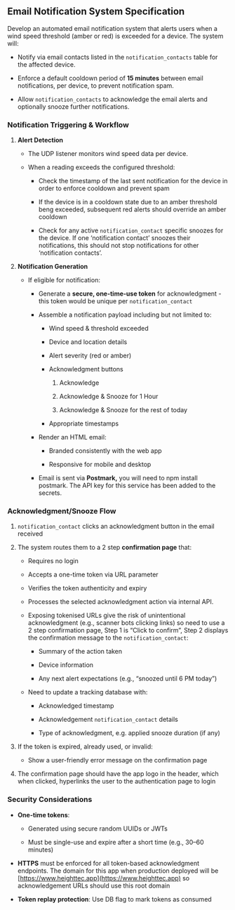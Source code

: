 ## **Email Notification System Specification** 

Develop an automated email notification system that alerts users when a wind speed threshold (amber or red) is exceeded for a device. The system will:

* Notify via email contacts listed in the `notification_contacts` table for the affected device.

* Enforce a default cooldown period of **15 minutes** between email notifications, per device, to prevent notification spam.

* Allow `notification_contacts` to acknowledge the email alerts and optionally snooze further notifications.

### **Notification Triggering & Workflow** 

1. **Alert Detection**

   * The UDP listener monitors wind speed data per device.

   * When a reading exceeds the configured threshold:

     * Check the timestamp of the last sent notification for the device in order to enforce cooldown and prevent spam

     * If the device is in a cooldown state due to an amber threshold beng exceeded, subsequent red alerts should override an amber cooldown

     * Check for any active `notification_contact` specific snoozes for the device. If one ‘notification contact’ snoozes their notifications, this should not stop notifications for other ‘notification contacts’. 

2. **Notification Generation**

   * If eligible for notification:

     * Generate a **secure, one-time-use token** for acknowledgment \- this token would be unique per `notification_contact`

     * Assemble a notification payload including but not limited to:

       * Wind speed & threshold exceeded

       * Device and location details

       * Alert severity (red or amber)

       * Acknowledgment buttons 

         1. Acknowledge 

         2. Acknowledge & Snooze for 1 Hour

         3. Acknowledge & Snooze for the rest of today

       * Appropriate timestamps

     * Render an HTML email:

       * Branded consistently with the web app

       * Responsive for mobile and desktop

     * Email is sent via **Postmark,** you will need to npm install postmark. The API key for this service has been added to the secrets. 

###  **Acknowledgment/Snooze Flow**

1. `notification_contact` clicks an acknowledgment button in the email received

2. The system routes them to a 2 step **confirmation page** that:

   * Requires no login

   * Accepts a one-time token via URL parameter

   * Verifies the token authenticity and expiry

   * Processes the selected acknowledgment action via internal API. 

   * Exposing tokenised URLs give the risk of unintentional acknowledgment (e.g., scanner bots clicking links) so need to use a 2 step confirmation page, Step 1 is “Click to confirm”, Step 2 displays the confirmation message to the `notification_contact`:

     * Summary of the action taken

     * Device information

     * Any next alert expectations (e.g., “snoozed until 6 PM today”)

   * Need to update a tracking database with:

     * Acknowledged timestamp

     * Acknowledgement `notification_contact` details 

     * Type of acknowledgment, e.g. applied snooze duration (if any)

     

3. If the token is expired, already used, or invalid:

   * Show a user-friendly error message on the confirmation page

     

4. The confirmation page should have the app logo in the header, which when clicked, hyperlinks the user to the authentication page to login

### **Security Considerations**

* **One-time tokens**:

  * Generated using secure random UUIDs or JWTs

  * Must be single-use and expire after a short time (e.g., 30–60 minutes)

* **HTTPS** must be enforced for all token-based acknowledgment endpoints. The domain for this app when production deployed will be [https://www.heighttec.app](https://www.heighttec.app) so acknowledgement URLs should use this root domain 

* **Token replay protection**: Use DB flag to mark tokens as consumed

